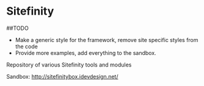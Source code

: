 Sitefinity
==========

##TODO

 - Make a generic style for the framework, remove site specific styles from the code
 - Provide more examples, add everything to the sandbox.

Repository of various Sitefinity tools and modules

Sandbox: http://sitefinitybox.idevdesign.net/
